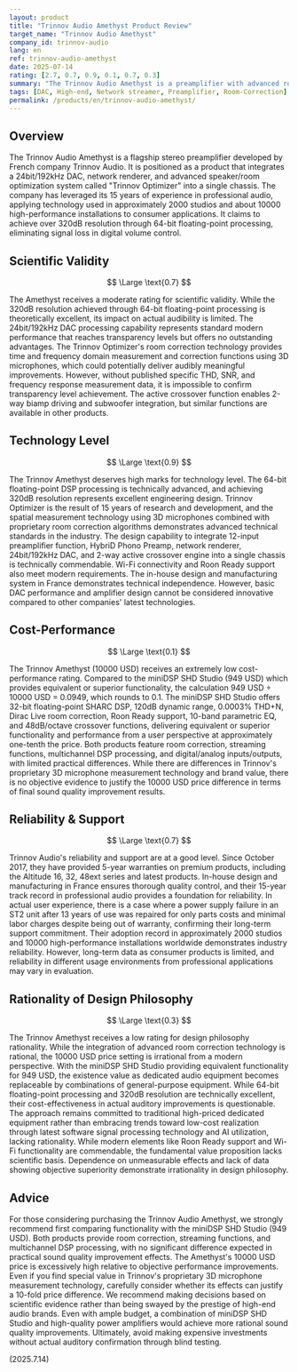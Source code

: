 ```yaml
---
layout: product
title: "Trinnov Audio Amethyst Product Review"
target_name: "Trinnov Audio Amethyst"
company_id: trinnov-audio
lang: en
ref: trinnov-audio-amethyst
date: 2025-07-14
rating: [2.7, 0.7, 0.9, 0.1, 0.7, 0.3]
summary: "The Trinnov Audio Amethyst is a preamplifier with advanced room correction technology, but its 10000 USD price lacks scientific justification when compared to the miniDSP SHD offering equivalent functionality for 949 USD"
tags: [DAC, High-end, Network streamer, Preamplifier, Room-Correction]
permalink: /products/en/trinnov-audio-amethyst/
---
```

## Overview

The Trinnov Audio Amethyst is a flagship stereo preamplifier developed by French company Trinnov Audio. It is positioned as a product that integrates a 24bit/192kHz DAC, network renderer, and advanced speaker/room optimization system called "Trinnov Optimizer" into a single chassis. The company has leveraged its 15 years of experience in professional audio, applying technology used in approximately 2000 studios and about 10000 high-performance installations to consumer applications. It claims to achieve over 320dB resolution through 64-bit floating-point processing, eliminating signal loss in digital volume control.

## Scientific Validity

$$ \Large \text{0.7} $$

The Amethyst receives a moderate rating for scientific validity. While the 320dB resolution achieved through 64-bit floating-point processing is theoretically excellent, its impact on actual audibility is limited. The 24bit/192kHz DAC processing capability represents standard modern performance that reaches transparency levels but offers no outstanding advantages. The Trinnov Optimizer's room correction technology provides time and frequency domain measurement and correction functions using 3D microphones, which could potentially deliver audibly meaningful improvements. However, without published specific THD, SNR, and frequency response measurement data, it is impossible to confirm transparency level achievement. The active crossover function enables 2-way biamp driving and subwoofer integration, but similar functions are available in other products.

## Technology Level

$$ \Large \text{0.9} $$

The Trinnov Amethyst deserves high marks for technology level. The 64-bit floating-point DSP processing is technically advanced, and achieving 320dB resolution represents excellent engineering design. Trinnov Optimizer is the result of 15 years of research and development, and the spatial measurement technology using 3D microphones combined with proprietary room correction algorithms demonstrates advanced technical standards in the industry. The design capability to integrate 12-input preamplifier function, HybriD Phono Preamp, network renderer, 24bit/192kHz DAC, and 2-way active crossover engine into a single chassis is technically commendable. Wi-Fi connectivity and Roon Ready support also meet modern requirements. The in-house design and manufacturing system in France demonstrates technical independence. However, basic DAC performance and amplifier design cannot be considered innovative compared to other companies' latest technologies.

## Cost-Performance

$$ \Large \text{0.1} $$

The Trinnov Amethyst (10000 USD) receives an extremely low cost-performance rating. Compared to the miniDSP SHD Studio (949 USD) which provides equivalent or superior functionality, the calculation 949 USD ÷ 10000 USD = 0.0949, which rounds to 0.1. The miniDSP SHD Studio offers 32-bit floating-point SHARC DSP, 120dB dynamic range, 0.0003% THD+N, Dirac Live room correction, Roon Ready support, 10-band parametric EQ, and 48dB/octave crossover functions, delivering equivalent or superior functionality and performance from a user perspective at approximately one-tenth the price. Both products feature room correction, streaming functions, multichannel DSP processing, and digital/analog inputs/outputs, with limited practical differences. While there are differences in Trinnov's proprietary 3D microphone measurement technology and brand value, there is no objective evidence to justify the 10000 USD price difference in terms of final sound quality improvement results.

## Reliability & Support

$$ \Large \text{0.7} $$

Trinnov Audio's reliability and support are at a good level. Since October 2017, they have provided 5-year warranties on premium products, including the Altitude 16, 32, 48ext series and latest products. In-house design and manufacturing in France ensures thorough quality control, and their 15-year track record in professional audio provides a foundation for reliability. In actual user experience, there is a case where a power supply failure in an ST2 unit after 13 years of use was repaired for only parts costs and minimal labor charges despite being out of warranty, confirming their long-term support commitment. Their adoption record in approximately 2000 studios and 10000 high-performance installations worldwide demonstrates industry reliability. However, long-term data as consumer products is limited, and reliability in different usage environments from professional applications may vary in evaluation.

## Rationality of Design Philosophy

$$ \Large \text{0.3} $$

The Trinnov Amethyst receives a low rating for design philosophy rationality. While the integration of advanced room correction technology is rational, the 10000 USD price setting is irrational from a modern perspective. With the miniDSP SHD Studio providing equivalent functionality for 949 USD, the existence value as dedicated audio equipment becomes replaceable by combinations of general-purpose equipment. While 64-bit floating-point processing and 320dB resolution are technically excellent, their cost-effectiveness in actual auditory improvements is questionable. The approach remains committed to traditional high-priced dedicated equipment rather than embracing trends toward low-cost realization through latest software signal processing technology and AI utilization, lacking rationality. While modern elements like Roon Ready support and Wi-Fi functionality are commendable, the fundamental value proposition lacks scientific basis. Dependence on unmeasurable effects and lack of data showing objective superiority demonstrate irrationality in design philosophy.

## Advice

For those considering purchasing the Trinnov Audio Amethyst, we strongly recommend first comparing functionality with the miniDSP SHD Studio (949 USD). Both products provide room correction, streaming functions, and multichannel DSP processing, with no significant difference expected in practical sound quality improvement effects. The Amethyst's 10000 USD price is excessively high relative to objective performance improvements. Even if you find special value in Trinnov's proprietary 3D microphone measurement technology, carefully consider whether its effects can justify a 10-fold price difference. We recommend making decisions based on scientific evidence rather than being swayed by the prestige of high-end audio brands. Even with ample budget, a combination of miniDSP SHD Studio and high-quality power amplifiers would achieve more rational sound quality improvements. Ultimately, avoid making expensive investments without actual auditory confirmation through blind testing.

(2025.7.14)